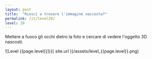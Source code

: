 ```yaml
---
layout: post
title:  "Riesci a trovare l'immagine nascosta?"
permalink: /it/level29/
level: 29
---
```

Mettere a fuoco gli occhi dietro la foto e cercare di vedere l'oggetto 3D nascosti.

![Level {{page.level}}]({{ site.url }}/assets/level_{{page.level}}.png)